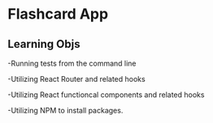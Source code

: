 # Flashcard App
## Learning Objs

-Running tests from the command line

-Utilizing React Router and related hooks

-Utilizing React functioncal components and related hooks

-Utilizing NPM to install packages.
